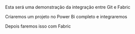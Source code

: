 Esta será uma demonstração da integração entre Git e Fabric

Criaremos um projeto no Power Bi completo e integraremos

Depois faremos isso com Fabric
